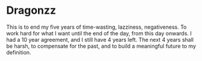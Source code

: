 # Dragonzz
This is to end my five years of time-wasting, lazziness, negativeness. To work hard for what I want until the end of the day, from this day onwards. I had a 10 year agreement, and I still have 4 years left. The next 4 years shall be harsh, to compensate for the past, and to build a meaningful future to my definition.
